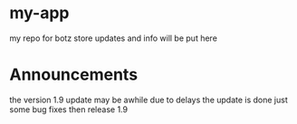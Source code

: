 # my-app
my repo for botz store updates and info will be put here

# Announcements
the version 1.9 update may be awhile due to delays the update is
done just some bug fixes then release 1.9
